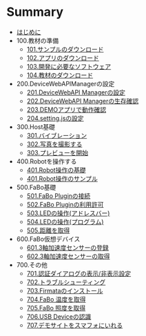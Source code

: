 # Summary

* [はじめに](README.md)
* 100.教材の準備
  * [101.サンプルのダウンロード](sample.md)
  * [102.アプリのダウンロード](app.md)
  * [103.開発に必要なソフトウェア](pc.md)
  * [104.教材のダウンロード](docs.md)
* 200.DeviceWebAPIManagerの設定
  * [201.DeviceWebAPI Managerの設定](201_manager.md)
  * [202.DeviceWebAPI Managerの生存確認](202_available.md)
  * [203.DEMOアプリで動作確認](203_demoapp.md)
  * [204.setting.jsの設定](setting.md)
* 300.Host基礎
  * [301.バイブレーション](host_vibration.md)
  * [302.写真を撮影する](host_takepic.md)
  * [303.プレビューを開始](host_preview.md)
* 400.Robotを操作する
  * [401.Robot操作の基礎](robot_basic.md)
  * [401.Robot操作のサンプル](robot_sample.md)
* 500.FaBo基礎
  * [501.FaBo Pluginの接続](fabo.md)
  * [502.FaBo Pluginの利用許可](permission.md)
  * [503.LEDの操作\(アドレスバー\)](fabo_led1.md)
  * [504.LEDの操作\(プログラム\)](fabo_led2.md)
  * [505.距離を取得](fabo_distance.md)
* 600.FaBo仮想デバイス
  * [601.3軸加速度センサーの登録](virtual_3axis.md)
  * [602.3軸加速度センサーの取得](virtual_3axis_regist.md)
* 700.その他
  * [701.認証ダイアログの表示/非表示設定](oauth.md)
  * [702.トラブルシューティング](trouble.md)
  * [703.Firmataのインストール](firmata.md)
  * [704.FaBo 温度を取得](fabo_temperature.md)
  * [705.FaBo 照度を取得](light.md)
  * [706.USB Deviceの認識](usbdevice.md)
  * [707.デモサイトをスマフォにいれる](demo.md)